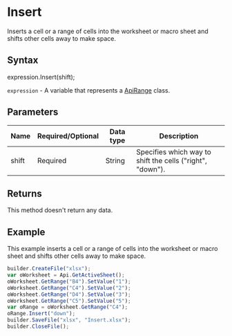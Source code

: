 # Insert

Inserts a cell or a range of cells into the worksheet or macro sheet and shifts other cells away to make space.

## Syntax

expression.Insert(shift);

`expression` - A variable that represents a [ApiRange](../ApiRange.md) class.

## Parameters

| **Name** | **Required/Optional** | **Data type** | **Description** |
| ------------- | ------------- | ------------- | ------------- |
| shift | Required | String | Specifies which way to shift the cells ("right", "down"). |

## Returns

This method doesn't return any data.

## Example

This example inserts a cell or a range of cells into the worksheet or macro sheet and shifts other cells away to make space.

```javascript
builder.CreateFile("xlsx");
var oWorksheet = Api.GetActiveSheet();
oWorksheet.GetRange("B4").SetValue("1");
oWorksheet.GetRange("C4").SetValue("2");
oWorksheet.GetRange("D4").SetValue("3");
oWorksheet.GetRange("C5").SetValue("5");
var oRange = oWorksheet.GetRange("C4");
oRange.Insert("down");
builder.SaveFile("xlsx", "Insert.xlsx");
builder.CloseFile();
```